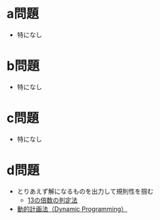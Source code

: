 # a問題
- 特になし

# b問題
- 特になし

# c問題
- 特になし

# d問題
- とりあえず解になるものを出力して規則性を掴む
    - [13の倍数の判定法](http://manabi.matiralab.com/times13/)
- [動的計画法（Dynamic Programming）](https://qiita.com/drken/items/dc53c683d6de8aeacf5a)
